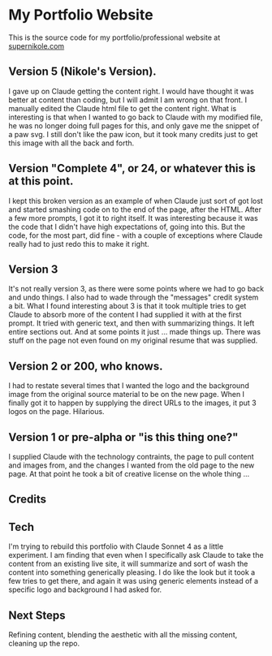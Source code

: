 # My Portfolio Website

This is the source code for my portfolio/professional website at [supernikole.com](https://supernikole.com/)

## Version 5 (Nikole's Version).

I gave up on Claude getting the content right. I would have thought it was better at content than coding, but I will admit I am wrong on that front. I manually edited the Claude html file to get the content right. What is interesting is that when I wanted to go back to Claude with my modified file, he was no longer doing full pages for this, and only gave me the snippet of a paw svg. I still don't like the paw icon, but it took many credits just to get this image with all the back and forth.

## Version "Complete 4", or 24, or whatever this is at this point.

I kept this broken version as an example of when Claude just sort of got lost and started smashing code on to the end of the page, after the HTML. After a few more prompts, I got it to right itself. It was interesting because it was the code that I didn't have high expectations of, going into this. But the code, for the most part, did fine - with a couple of exceptions where Claude really had to just redo this to make it right.

## Version 3

It's not really version 3, as there were some points where we had to go back and undo things. I also had to wade through the "messages" credit system a bit. What I found interesting about 3 is that it took multiple tries to get Claude to absorb more of the content I had supplied it with at the first prompt. It tried with generic text, and then with summarizing things. It left entire sections out. And at some points it just ... made things up. There was stuff on the page not even found on my original resume that was supplied.


## Version 2 or 200, who knows.

I had to restate several times that I wanted the logo and the background image from the original source material to be on the new page. When I finally got it to happen by supplying the direct URLs to the images, it put 3 logos on the page. Hilarious.

## Version 1 or pre-alpha or "is this thing one?"

I supplied Claude with the technology contraints, the page to pull content and images from, and the changes I wanted from the old page to the new page. At that point he took a bit of creative license on the whole thing ...

## Credits



## Tech

I'm trying to rebuild this portfolio with Claude Sonnet 4 as a little experiment. I am finding that even when I specifically ask Claude to take the content from an existing live site, it will summarize and sort of wash the content into something generically pleasing. I do like the look but it took a few tries to get there, and again it was using generic elements instead of a specific logo and background I had asked for.

## Next Steps

Refining content, blending the aesthetic with all the missing content, cleaning up the repo.